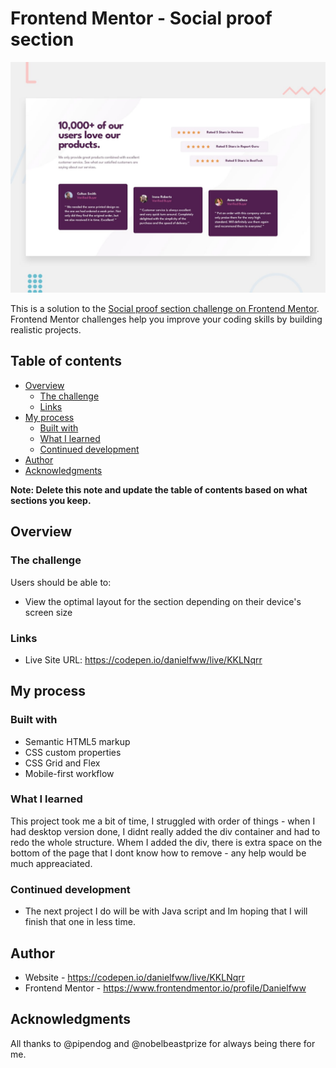 # Frontend Mentor - Social proof section

![Design preview for the Social proof section coding challenge](./design/desktop-preview.jpg)


This is a solution to the [Social proof section challenge on Frontend Mentor](https://www.frontendmentor.io/challenges/social-proof-section-6e0qTv_bA). Frontend Mentor challenges help you improve your coding skills by building realistic projects. 

## Table of contents

- [Overview](#overview)
  - [The challenge](#the-challenge)
  - [Links](#links)
- [My process](#my-process)
  - [Built with](#built-with)
  - [What I learned](#what-i-learned)
  - [Continued development](#continued-development)
- [Author](#author)
- [Acknowledgments](#acknowledgments)

**Note: Delete this note and update the table of contents based on what sections you keep.**

## Overview

### The challenge

Users should be able to:

- View the optimal layout for the section depending on their device's screen size


### Links

- Live Site URL: https://codepen.io/danielfww/live/KKLNqrr

## My process

### Built with

- Semantic HTML5 markup
- CSS custom properties
- CSS Grid and Flex
- Mobile-first workflow


### What I learned

This project took me a bit of time, I struggled with order of things - when I had desktop version done, I didnt really added the div container and had to redo the whole structure.
Whem I added the div, there is extra space on the bottom of the page that I dont know how to remove - any help would be much appreaciated.

### Continued development

- The next project I do will be with Java script and Im hoping that I will finish that one in less time.


## Author

- Website - https://codepen.io/danielfww/live/KKLNqrr
- Frontend Mentor - https://www.frontendmentor.io/profile/Danielfww


## Acknowledgments

All thanks to @pipendog and @nobelbeastprize for always being there for me.

